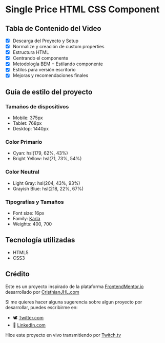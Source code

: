 # Single Price HTML CSS Component

## Tabla de Contenido del Video

- [x] Descarga del Proyecto y Setup
- [x] Normalize y creación de custom properties
- [x] Estructura HTML
- [x] Centrando el componente
- [x] Metodología BEM + Estilando componente
- [x] Estilos para versión escritorio
- [x] Mejoras y recomendaciones finales

## Guía de estilo del proyecto

### Tamaños de dispositivos

- Mobile: 375px
- Tablet: 768px
- Desktop: 1440px

### Color Primarío

- Cyan: hsl(179, 62%, 43%)
- Bright Yellow: hsl(71, 73%, 54%)

### Color Neutral

- Light Gray: hsl(204, 43%, 93%)
- Grayish Blue: hsl(218, 22%, 67%)

### Tipografías y Tamaños

- Font size: 16px
- Family: [Karla](https://fonts.google.com/specimen/Karla)
- Weights: 400, 700

## Tecnología utilizadas

- HTML5
- CSS3

## Crédito

Este es un proyecto inspirado de la plataforma [FrontendMentor.io](https://www.frontendmentor.io/challenges/single-price-grid-component-5ce41129d0ff452fec5abbbc) desarrollado por [CristhianJHL.com](https://cristhianjhl.com?utm_source=github&utm_medium=referrer&utm_campaign=single_price_component)

Si me quieres hacer alguna sugerencia sobre algun proyecto por desarrollar, puedes escribirme en:

- 🕊 [Twitter.com](https://twitter.com/cristhianjhlweb)
- 📘 [LinkedIn.com](https://www.linkedin.com/in/cristhianjhl/)

Hice este proyecto en vivo transmitiendo por [Twitch.tv](https://twitch.tv/ihasaku)
